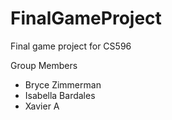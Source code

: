 # FinalGameProject
Final game project for CS596 

Group Members
- Bryce Zimmerman
- Isabella Bardales  
- Xavier A
